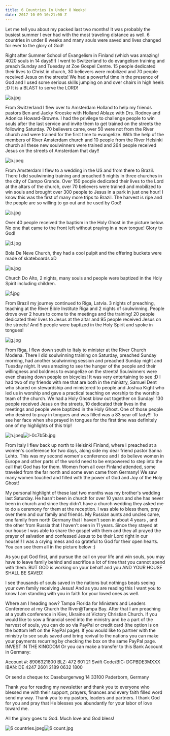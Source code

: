 ```yaml
---
title: 6 Countries In Under 8 Weeks!
date: 2017-10-09 10:21:00 Z
---
```


Let me tell you about my packed last two months! It was probably the busiest summer I ever had with the most traveling distance as well. 6 countries in under 8 weeks and many souls were saved and lives changed for ever to the glory of God!

Right after Summer School of Evangelism in Finland (which was amazing! 4020 souls in 14 days!!!) I went to Switzerland to do evangelism training and preach Sunday and Tuesday at Zoe Gospel Centre. 15 people dedicated their lives to Christ in church, 30 believers were mobilized and 70 people received Jesus on the streets! We had a powerful time in the presence of God and I used some serious skills jumping on and over chairs in high heels ;D It is a BLAST to serve the LORD!

![a.jpg](/uploads/a.jpg)

From Switzerland I flew over to Amsterdam Holland to help my friends pastors Ben and Jacky Kroeske with Holland Ablaze with Drs. Rodney and Adonica Howard-Browne. I had the privilege to challenge people to win souls after the last service and invite them to get trained on the streets the following Saturday. 70 believers came, over 50 were not from the River church and were trained for the first time to evangelize. With the help of the members of River Amsterdam church and 10 people from the River Helsinki church all these new soulwinners were trained and 264 people received Jesus on the streets of Amsterdam that day!! 

![b.jpeg](/uploads/b.jpeg)

From Amsterdam I flew to a wedding in the US and from there to Brazil. There I did soulwinning training and preached 5 nights in three churches in the city of Campo Grande. Over 150 people dedicated their lives to the Lord at the altars of the church, over 70 believers were trained and mobilized to win souls and brought over 300 people to Jesus in a park in just one hour! I know this was the first of many more trips to Brazil. The harvest is ripe and the people are so willing to go out and be used by God!

![c.jpg](/uploads/c.jpg)

Over 40 people received the baptism in the Holy Ghost in the picture below. No one that came to the front left without praying in a new tongue! Glory to God!

![d.jpg](/uploads/d.jpg)

Bola De Neve Church,
they had a cool pulpit and the offering buckets were made of skateboards xD

![e.jpg](/uploads/e.jpg)

Church Do Alto, 2 nights, many souls and people were baptized in the Holy Spirit including children.

![f.jpg](/uploads/f.jpg)

From Brazil my journey continued to Riga, Latvia. 3 nights of preaching, teaching at the River Bible Institute Riga and 2 nights of soulwinning.
People drove over 2 hours to come to the meetings and the training! 20 people dedicated their lives to Jesus at the altar and 95 people received Jesus on the streets! And 5 people were baptized in the Holy Spirit and spoke in tongues!

![g.jpg](/uploads/g.jpg)

From Riga, I flew down south to Italy to minister at the River Church Modena. There I did soulwinning training on Saturday, preached Sunday morning, had another soulwinning session and preached Sunday night and Tuesday night. It was amazing to see the hunger of the people and their willingness and boldness to evangelize on the streets! Soulwinners were even chasing down people on bicycles! It was very entertaining to see ;D
I had two of my friends with me that are both in the ministry, Samuel Dent who shared on stewardship and ministered to people and Joshua Kight who led us in worship and gave a practical teaching on worship to the worship team of the church.
We had a Holy Ghost blow out together on Sunday! 
130 people received Jesus on the streets, 10 dedicated their lives in the meetings and people were baptized in the Holy Ghost. One of those people who desired to pray in tongues and was filled was a 83 year olf lady!!! To see her face when she prayed in tongues for the first time was definitely one of my highlights of this trip! 

![h.jpeg](/uploads/h.jpeg)![I-0c7b5b.jpg](/uploads/I-0c7b5b.jpg)

From Italy I flew back up north to Helsinki Finland, where I preached at a women's conference for two days, along side my dear friend pastor Sanna Lehto. This was my second women's conference and I do believe women in Europe and other parts of the world need to be empowered to step into the call that God has for them. 
Women from all over Finland attended, some traveled from the far north and some even came from Germany!
We saw many women touched and filled with the power of God and Joy of the Holy Ghost!

My personal highlight of these last two months was my brother's wedding last Saturday. He hasn't been in church for over 10 years and she has never been in church and since they didn't have a church wedding they asked me to do a ceremony for them at the reception. I was able to bless them, pray over them and our family and friends. 
My Russian aunts and uncles came, one family from north Germany that I haven't seen in about 4 years , and the other from Russia that I haven't seen in 11 years. Since they stayed at our house I was able to share the gospel with them and they all prayed the prayer of salvation and confessed Jesus to be their Lord right in our house!!! I was a crying mess and so grateful to God for their open hearts. 
You can see them all in the picture below :)

As you put God first, and pursue the call on your life and win souls, you may have to leave family behind and sacrifice a lot of time that you cannot spend with them. BUT GOD is working on your behalf and you AND YOUR HOUSE SHALL BE SAVED!

I see thousands of souls saved in the nations but nothings beats seeing your own family receiving Jesus!
And as you are reading this I want you to know I am standing with you in faith for your loved ones as well.

Where am I heading now?
Tampa Florida for Ministers and Leaders Conference at my Church the River@Tampa Bay.
After that I am preaching at a youth conference in Kiev, Ukraine at Victory Christian Church.
If you would like to sow a financial seed into the ministry and be a part of the harvest of souls, you can do so via PayPal or credit card (the option is on the bottom left on the PayPal page). If you would like to partner with the ministry to see souls saved and bring revival to the nations you can make your payments recurring by checking the box on the same PayPal page. 
INVEST IN THE KINGDOM
Or you can make a transfer to this Bank Account in Germany:

Account #: 8906321800
BLZ: 472 601 21
Swift Code/BIC: DGPBDE3MXXX
IBAN: DE 4247 2601 2189 0632 1800

Or send a cheque to:
Daseburgerweg 14
33100 Paderborn, Germany

Thank you for reading my newsletter and thank you to everyone who blessed me with their support, prayers, finances and every faith filled word send my way. 
Thank you to my pastors, leaders and partners. I thank God for you and pray that He blesses you abundantly for your labor of love toward me.

All the glory goes to God.
Much love and God bless!

![6 countries.jpeg](/uploads/6%20countries.jpeg)![6 count.jpg](/uploads/6%20count.jpg)